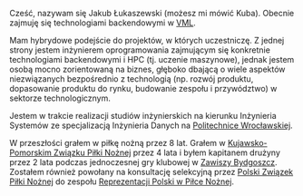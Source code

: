 Cześć, nazywam się Jakub Łukaszewski (możesz mi mówić Kuba). Obecnie zajmuję się technologiami backendowymi w [VML](https://www.vml.com).

Mam hybrydowe podejście do projektów, w których uczestniczę. Z jednej strony jestem inżynierem oprogramowania zajmującym się konkretnie technologiami backendowymi i HPC (tj. uczenie maszynowe), jednak jestem osobą mocno zorientowaną na biznes, głęboko dbającą o wiele aspektów niezwiązanych bezpośrednio z technologią (np. rozwój produktu, dopasowanie produktu do rynku, budowanie zespołu i przywództwo) w sektorze technologicznym.

Jestem w trakcie realizacji studiów inżynierskich na kierunku Inżynieria Systemów ze specjalizacją Inżynieria Danych na [Politechnice Wrocławskiej](https://en.wikipedia.org/wiki/Wrocław_University_of_Science_and_Technology).

W przeszłości grałem w piłkę nożną przez 8 lat. Grałem w [Kujawsko-Pomorskim Związku Piłki Nożnej](https://pl.wikipedia.org/wiki/Kujawsko-Pomorski_Związek_Piłki_Nożnej) przez 4 lata i byłem kapitanem drużyny przez 2 lata podczas jednoczesnej gry klubowej w [Zawiszy Bydgoszcz](https://en.wikipedia.org/wiki/Zawisza_Bydgoszcz). Zostałem również powołany na konsultację selekcyjną przez [Polski Związek Piłki Nożnej](https://en.wikipedia.org/wiki/Polish_Football_Association) do zespołu [Reprezentacji Polski w Piłce Nożnej](https://en.wikipedia.org/wiki/Poland_national_football_team).